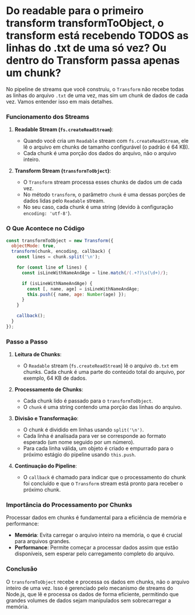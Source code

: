 # Do readable para o primeiro transform transformToObject, o transform está recebendo TODOS as linhas do .txt de uma só vez? Ou dentro do Transform passa apenas um chunk?

No pipeline de streams que você construiu, o `Transform` não recebe todas as linhas do arquivo `.txt` de uma vez, mas sim um chunk de dados de cada vez. Vamos entender isso em mais detalhes.

### Funcionamento dos Streams

1. **Readable Stream (`fs.createReadStream`)**:
   - Quando você cria um `Readable` stream com `fs.createReadStream`, ele lê o arquivo em chunks de tamanho configurável (o padrão é 64 KB).
   - Cada chunk é uma porção dos dados do arquivo, não o arquivo inteiro.

2. **Transform Stream (`transformToObject`)**:
   - O `Transform` stream processa esses chunks de dados um de cada vez.
   - No método `transform`, o parâmetro `chunk` é uma dessas porções de dados lidas pelo `Readable` stream.
   - No seu caso, cada chunk é uma string (devido à configuração `encoding: 'utf-8'`).

### O Que Acontece no Código

```javascript
const transformToObject = new Transform({
  objectMode: true,
  transform(chunk, encoding, callback) {
    const lines = chunk.split('\n');

    for (const line of lines) {
      const isLineWithNameAndAge = line.match(/(.+?)\s(\d+)/);

      if (isLineWithNameAndAge) {
        const [, name, age] = isLineWithNameAndAge;
        this.push({ name, age: Number(age) });
      }
    }

    callback();
  }
});
```

### Passo a Passo

1. **Leitura de Chunks**:
   - O `Readable` stream (`fs.createReadStream`) lê o arquivo `db.txt` em chunks. Cada chunk é uma parte do conteúdo total do arquivo, por exemplo, 64 KB de dados.

2. **Processamento de Chunks**:
   - Cada chunk lido é passado para o `transformToObject`.
   - O `chunk` é uma string contendo uma porção das linhas do arquivo.

3. **Divisão e Transformação**:
   - O chunk é dividido em linhas usando `split('\n')`.
   - Cada linha é analisada para ver se corresponde ao formato esperado (um nome seguido por um número).
   - Para cada linha válida, um objeto é criado e empurrado para o próximo estágio do pipeline usando `this.push`.

4. **Continuação do Pipeline**:
   - O `callback` é chamado para indicar que o processamento do chunk foi concluído e que o `Transform` stream está pronto para receber o próximo chunk.

### Importância do Processamento por Chunks

Processar dados em chunks é fundamental para a eficiência de memória e performance:

- **Memória**: Evita carregar o arquivo inteiro na memória, o que é crucial para arquivos grandes.
- **Performance**: Permite começar a processar dados assim que estão disponíveis, sem esperar pelo carregamento completo do arquivo.

### Conclusão

O `transformToObject` recebe e processa os dados em chunks, não o arquivo inteiro de uma vez. Isso é gerenciado pelo mecanismo de streams do Node.js, que lê e processa os dados de forma eficiente, permitindo que grandes volumes de dados sejam manipulados sem sobrecarregar a memória.
